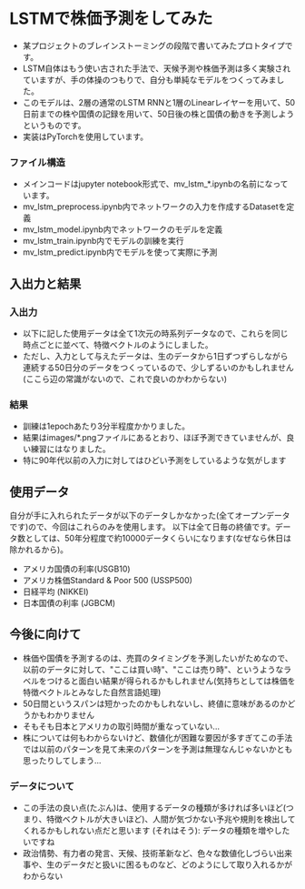 # LSTMで株価予測をしてみた
- 某プロジェクトのブレインストーミングの段階で書いてみたプロトタイプです。
- LSTM自体はもう使い古された手法で、天候予測や株価予測は多く実験されていますが、手の体操のつもりで、自分も単純なモデルをつくってみました。
- このモデルは、2層の通常のLSTM RNNと1層のLinearレイヤーを用いて、50日前までの株や国債の記録を用いて、50日後の株と国債の動きを予測しようというものです。
- 実装はPyTorchを使用しています。

### ファイル構造
- メインコードはjupyter notebook形式で、mv_lstm_\*.ipynbの名前になっています。
- mv_lstm_preprocess.ipynb内でネットワークの入力を作成するDatasetを定義
- mv_lstm_model.ipynb内でネットワークのモデルを定義
- mv_lstm_train.ipynb内でモデルの訓練を実行
- mv_lstm_predict.ipynb内でモデルを使って実際に予測

## 入出力と結果
### 入出力
- 以下に記した使用データは全て1次元の時系列データなので、これらを同じ時点ごとに並べて、特徴ベクトルのようにしました。
- ただし、入力として与えたデータは、生のデータから1日ずつずらしながら連続する50日分のデータをつくっているので、少しずるいのかもしれません(ここら辺の常識がないので、これで良いのかわからない)

### 結果
- 訓練は1epochあたり3分半程度かかりました。
- 結果はimages\/\*.pngファイルにあるとおり、ほぼ予測できていませんが、良い練習にはなりました。
- 特に90年代以前の入力に対してはひどい予測をしているような気がします

## 使用データ
自分が手に入れられたデータが以下のデータしかなかった(全てオープンデータです)ので、今回はこれらのみを使用します。
以下は全て日毎の終値です。データ数としては、50年分程度で約10000データくらいになります(なぜなら休日は除かれるから)。

- アメリカ国債の利率(USGB10)
- アメリカ株価Standard & Poor 500 (USSP500)
- 日経平均 (NIKKEI)
- 日本国債の利率 (JGBCM)

## 今後に向けて
- 株価や国債を予測するのは、売買のタイミングを予測したいがためなので、以前のデータに対して、"ここは買い時"、"ここは売り時"、というようなラベルをつけると面白い結果が得られるかもしれません(気持ちとしては株価を特徴ベクトルとみなした自然言語処理)
- 50日間というスパンは短かったのかもしれないし、終値に意味があるのかどうかもわかりません
- そもそも日本とアメリカの取引時間が重なっていない...
- 株については何もわからないけど、数値化が困難な要因が多すぎてこの手法では以前のパターンを見て未来のパターンを予測は無理なんじゃないかとも思ったりしてしまう...

### データについて
- この手法の良い点(たぶん)は、使用するデータの種類が多ければ多いほど(つまり、特徴ベクトルが大きいほど)、人間が気づかない予兆や規則を検出してくれるかもしれない点だと思います (それはそう): データの種類を増やしたいですね
- 政治情勢、有力者の発言、天候、技術革新など、色々な数値化しづらい出来事や、生のデータだと扱いに困るものなど、どのようにして取り入れるかがわからない
